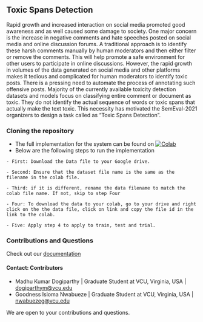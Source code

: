 ## Toxic Spans Detection
Rapid growth and increased interaction on social media promoted good awareness and as well caused some damage to society. One major concern is the increase in negative comments and hate speeches posted on social media and online discussion forums. A traditional approach is to identify these harsh comments manually by human moderators and then either filter or remove the comments. This will help promote a safe environment for other users to participate in online discussions. However, the rapid growth in volumes of the data generated on social media and other platforms makes it tedious and complicated for human moderators to identify toxic posts. There is a pressing need to automate the process of annotating such offensive posts. Majority of the currently available toxicity detection datasets and models focus on classifying entire comment or document as toxic. They do not identify the actual sequence of words or toxic spans that actually make the text toxic. This necessity has motivated the SemEval-2021 organizers to design a task called as “Toxic Spans Detection”.




### Cloning the repository
- The full implementation for the system can be found on [![Colab](https://colab.research.google.com/assets/colab-badge.svg)](https://colab.research.google.com/github/Isioman/Natural-Language-Processing-Project-Toxic-Spans-Detection/blob/main/Toxic_Spans_Detection.ipynb)
- Below are the following steps to run the implementation

```
- First: Download the Data file to your Google drive. 

- Second: Ensure that the dataset file name is the same as the filename in the colab file.

- Third: if it is different, rename the data filename to match the colab file name. If not, skip to step Four

- Four: To download the data to your colab, go to your drive and right click on the the data file, click on link and copy the file id in the link to the colab.

- Five: Apply step 4 to apply to train, test and trial.

```


### Contributions and Questions
Check out our [documentation]()
#### Contact: Contributors
- Madhu Kumar Dogiparthy | Graduate Student at VCU, Virginia, USA | dogiparthym@vcu.edu
- Goodness Isioma Nwabueze | Graduate Student at VCU, Virginia, USA | nwabuezeg@vcu.edu

We are open to your contributions and questions. 
